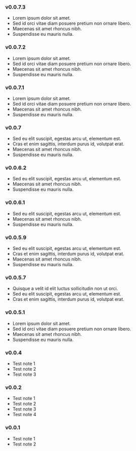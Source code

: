 ### v0.0.7.3

* Lorem ipsum dolor sit amet.
* Sed id orci vitae diam posuere pretium non ornare libero.
* Maecenas sit amet rhoncus nibh.
* Suspendisse eu mauris nulla.

### v0.0.7.2

* Lorem ipsum dolor sit amet.
* Sed id orci vitae diam posuere pretium non ornare libero.
* Maecenas sit amet rhoncus nibh.
* Suspendisse eu mauris nulla.

### v0.0.7.1

* Lorem ipsum dolor sit amet.
* Sed id orci vitae diam posuere pretium non ornare libero.
* Maecenas sit amet rhoncus nibh.
* Suspendisse eu mauris nulla.

### v0.0.7

* Sed eu elit suscipit, egestas arcu ut, elementum est.
* Cras et enim sagittis, interdum purus id, volutpat erat.
* Maecenas sit amet rhoncus nibh.
* Suspendisse eu mauris nulla.

### v0.0.6.2

* Sed eu elit suscipit, egestas arcu ut, elementum est.
* Maecenas sit amet rhoncus nibh.
* Suspendisse eu mauris nulla.

### v0.0.6.1

* Sed eu elit suscipit, egestas arcu ut, elementum est.
* Maecenas sit amet rhoncus nibh.
* Suspendisse eu mauris nulla.

### v0.0.5.9

* Sed eu elit suscipit, egestas arcu ut, elementum est.
* Cras et enim sagittis, interdum purus id, volutpat erat.
* Maecenas sit amet rhoncus nibh.
* Suspendisse eu mauris nulla.

### v0.0.5.7

* Quisque a velit id elit luctus sollicitudin non ut orci.
* Sed eu elit suscipit, egestas arcu ut, elementum est.
* Cras et enim sagittis, interdum purus id, volutpat erat.

### v0.0.5.1

* Lorem ipsum dolor sit amet.
* Sed id orci vitae diam posuere pretium non ornare libero.
* Maecenas sit amet rhoncus nibh.
* Suspendisse eu mauris nulla.

### v0.0.4

* Test note 1
* Test note 2
* Test note 3

### v0.0.2

* Test note 1
* Test note 2
* Test note 3
* Test note 4

### v0.0.1

* Test note 1
* Test note 2